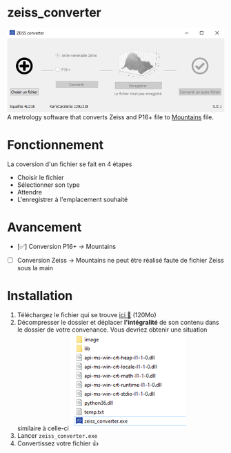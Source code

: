 # zeiss_converter
![Workshop listing](/image/tuto_git/screenshot.png)  
A metrology software that converts Zeiss and P16+ file to [Mountains](https://www.digitalsurf.com/mountains-surface-analysis-metrology-software/) file.  

# Fonctionnement
La coversion d'un fichier se fait en 4 étapes
- Choisir le fichier
- Sélectionner son type
- Attendre
- L'enregistrer à l'emplacement souhaité

# Avancement
- [:white_check_mark:] Conversion P16+ → Mountains  
- [ ] Conversion Zeiss → Mountains ne peut être réalisé faute de fichier Zeiss sous la main

# Installation
1. Téléchargez le fichier qui se trouve [ici :link:]() (120Mo)
2. Décompresser le dossier et déplacer **l'intégralité** de son contenu dans le dossier de votre convenance. Vous devriez obtenir une situation similaire à celle-ci 
![arborescence type](/image/tuto_git/install_1.png)
3. Lancer `zeiss_converter.exe`
4. Convertissez votre fichier :thumbsup:
